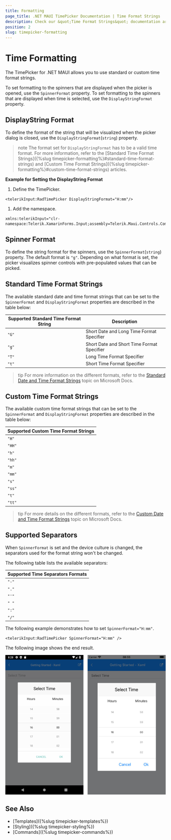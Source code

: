 ```yaml
---
title: Formatting
page_title: .NET MAUI TimePicker Documentation | Time Format Strings
description: Check our &quot;Time Format Strings&quot; documentation article for Telerik TimePicker for .NET MAUI.
position: 2
slug: timepicker-formatting
---
```


# Time Formatting

The TimePicker for .NET MAUI allows you to use standard or custom time format strings.

To set formatting to the spinners that are displayed when the picker is opened, use the `SpinnerFormat` property. To set formatting to the spinners that are displayed when time is selected, use the `DisplayStringFormat` property.

## DisplayString Format

To define the format of the string that will be visualized when the picker dialog is closed, use the `DisplayStringFormat`(`string`) property.

>note The format set for `DisplayStringFormat` has to be a valid time format. For more information, refer to the [Standard Time Format Strings]({%slug timepicker-formatting%}#standard-time-format-strings) and [Custom Time Format Strings]({%slug timepicker-formatting%}#custom-time-format-strings) articles.

**Example for Setting the DisplayString Format**

1. Define the TimePicker.

 ```XAML
<telerikInput:RadTimePicker DisplayStringFormat="H:mm"/>
 ```

1. Add the namespace.

 ```XAML
xmlns:telerikInput="clr-namespace:Telerik.XamarinForms.Input;assembly=Telerik.Maui.Controls.Compatibility"
 ```

## Spinner Format

To define the string format for the spinners, use the `SpinnerFormat`(`string`) property. The default format is `"g"`. Depending on what format is set, the picker visualizes spinner controls with pre-populated values that can be picked.

## Standard Time Format Strings

The available standard date and time format strings that can be set to the `SpinnerFormat` and `DisplayStringFormat` properties are described in the table below:

| Supported Standard Time Format String | Description |
| -------- | -------- |
| `"G"` | Short Date and Long Time Format Specifier |
| `"g"` | Short Date and Short Time Format Specifier |
| `"T"` | Long Time Format Specifier |
| `"t"` | Short Time Format Specifier |

>tip For more information on the different formats, refer to the [Standard Date and Time Format Strings](https://docs.microsoft.com/en-us/dotnet/standard/base-types/standard-date-and-time-format-strings) topic on Microsoft Docs.

## Custom Time Format Strings

The available custom time format strings that can be set to the `SpinnerFormat` and `DisplayStringFormat` properties are described in the table below:

| Supported Custom Time Format Strings|
| -------- |
| `"H"` |
| `"HH"` |
| `"h"` |
| `"hh"` |
| `"m"` |
| `"mm"` |
| `"s"` |
| `"ss"` |
| `"t"` |
| `"tt"` |

>tip For more details on the different formats, refer to the [Custom Date and Time Format Strings](https://docs.microsoft.com/en-us/dotnet/standard/base-types/custom-date-and-time-format-strings) topic on Microsoft Docs.

## Supported Separators

When `SpinnerFormat` is set and the device culture is changed, the separators used for the format string won't be changed.

The following table lists the available separators:

| Supported Time Separators Formats |
| -------- |
| `"-"` |
| `"."` |
| `"'"` |
| `" "` |
| `":"` |
| `"/"` |

The following example demonstrates how to set `SpinnerFormat="H:mm"`.

```XAML
<telerikInput:RadTimePicker SpinnerFormat="H:mm" />
```


The following image shows the end result.

![](images/timepicker-string-format-H-mm.png)

## See Also

- [Templates]({%slug timepicker-templates%})
- [Styling]({%slug timepicker-styling%})
- [Commands]({%slug timepicker-commands%})
